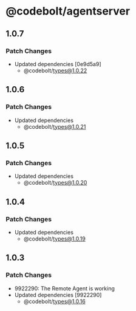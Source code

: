 # @codebolt/agentserver

## 1.0.7

### Patch Changes

- Updated dependencies [0e9d5a9]
  - @codebolt/types@1.0.22

## 1.0.6

### Patch Changes

- Updated dependencies
  - @codebolt/types@1.0.21

## 1.0.5

### Patch Changes

- Updated dependencies
  - @codebolt/types@1.0.20

## 1.0.4

### Patch Changes

- Updated dependencies
  - @codebolt/types@1.0.19

## 1.0.3

### Patch Changes

- 9922290: The Remote Agent is working
- Updated dependencies [9922290]
  - @codebolt/types@1.0.16
